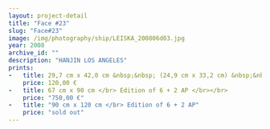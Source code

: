 ```yaml
---
layout: project-detail
title: "Face #23"
slug: "Face#23"
image: /img/photography/ship/LEISKA_200806d03.jpg
year: 2008
archive_id: ""
description: "HANJIN LOS ANGELES"
prints:
-   title: 29,7 cm x 42,0 cm &nbsp;&nbsp; (24,9 cm x 33,2 cm) &nbsp;&nbsp;</br> Edition of 120 + 6 AP </br></br> 
    price: 120,00 €
-   title: 67 cm x 90 cm </br> Edition of 6 + 2 AP </br></br>
    price: "750,00 €"
-   title: "90 cm x 120 cm </br> Edition of 6 + 2 AP"
    price: "sold out"
---
```

